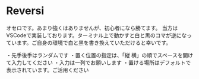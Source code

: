 # Reversi
オセロです。あまり強くはありませんが、初心者になら勝てます。
当方はVSCodeで実装しております。ターミナル上で動かすと白と黒のコマが逆になっています。ご自身の環境で白と黒を書き換えていただけると幸いです。

・先手後手はランダムです
・置く位置の指定は、「縦 横」の順でスペースを開けて入力してください
・入力は一列でお願いします
・置ける場所はデフォルトで表示されています。ご活用ください
